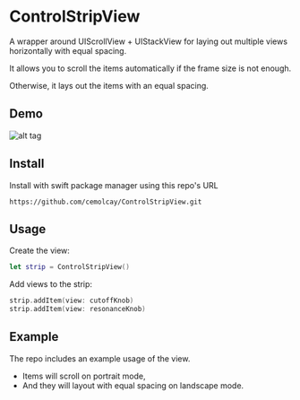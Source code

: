 ControlStripView
===

A wrapper around UIScrollView + UIStackView for laying out multiple views horizontally with equal spacing. 

It allows you to scroll the items automatically if the frame size is not enough. 

Otherwise, it lays out the items with an equal spacing. 


Demo 
---

![alt tag](https://github.com/cemolcay/ControlStripView/demo.gif)

Install
---

Install with swift package manager using this repo's URL

```
https://github.com/cemolcay/ControlStripView.git
```

Usage
---

Create the view:

``` swift
let strip = ControlStripView()
```

Add views to the strip:

``` swift
strip.addItem(view: cutoffKnob)
strip.addItem(view: resonanceKnob)
```

Example
---

The repo includes an example usage of the view. 

- Items will scroll on portrait mode, 
- And they will layout with equal spacing on landscape mode.
